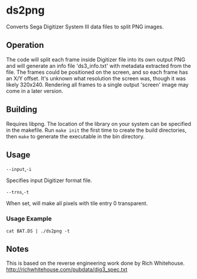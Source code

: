 # ds2png
Converts Sega Digitizer System III data files to split PNG images.

## Operation
The code will split each frame inside Digitizer file into its own output PNG and will generate an info file 'ds3_info.txt' with metadata extracted from the file. The frames could be positioned on the screen, and so each frame has an X/Y offset. It's unknown what resolution the screen was, though it was likely 320x240. Rendering all frames to a single output 'screen' image may come in a later version.

## Building
Requires libpng. The location of the library on your system can be specified in the makefile. Run ```make init``` the first time to create the build directories, then ```make``` to generate the executable in the bin directory.

## Usage
```--input```,```-i```

Specifies input Digitizer format file.

```--trns```,```-t```

When set, will make all pixels with tile entry 0 transparent.

### Usage Example
    cat BAT.DS | ./ds2png -t

## Notes
This is based on the reverse engineering work done by Rich Whitehouse. 
http://richwhitehouse.com/pubdata/dig3_spec.txt
